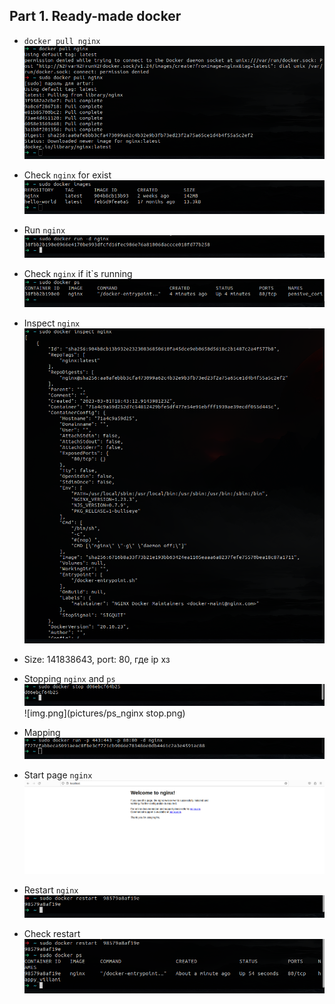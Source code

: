 ## Part 1. Ready-made docker

- `docker pull nginx`
![img.png](pictures/pull_nginx.png)


- Check `nginx` for exist
![img.png](pictures/check_image_nginx.png)


- Run `nginx`
![img.png](pictures/run_nginx.png)


- Check `nginx` if it`s running
![img.png](pictures/ps_nginx.png)


- Inspect `nginx`
![img.png](pictures/inspect_nginx.png)

- Size: 141838643, port: 80, где ip хз


- Stopping `nginx` and `ps`
![img.png](pictures/stop.png)
![img.png](pictures/ps_nginx stop.png)

- Mapping
![img.png](pictures/mapping.png)

- Start page `nginx`
![img.png](pictures/nginx_start_page.png)


- Restart `nginx`
![img.png](pictures/restart_nginx.png)


- Check restart
![img.png](pictures/check_restart.png)










































































